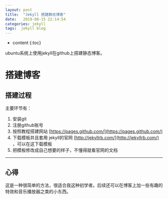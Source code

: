 ```yaml
---
layout: post
title:  "Jekyll 搭建静态博客"
date:   2019-08-15 22:14:54
categories: jekyll
tags:  jekyll blog
---
```


* content
{:toc}

ubuntu系统上使用jekyll在github上搭建静态博客。






# 搭建博客

## 搭建过程
 
主要环节有：
1. 安装git 
2. 注册github账号
3. 按照教程搭建网站 [https://pages.github.com/](https://pages.github.com/)
4. 下载模板并且套用 jekyll的官网 [http://jekyllrb.com/](http://jekyllrb.com/) ，可以在这下载模板
5. 把模板修改成自己想要的样子，不懂得就看官网的文档

---

## 心得
这是一种很简单的方法，很适合我这种初学者。后续还可以在博客上加一些有趣的特效和音乐播放器之类的小东西。

